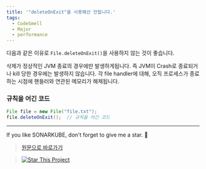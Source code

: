 ```yaml
---
title: '"deleteOnExit"을 사용해선 안됩니다.'
tags:
  - CodeSmell
  - Major
  - performance
---
```


다음과 같은 이유로 `File.deleteOnExit()`을 사용하지 않는 것이 좋습니다.

삭제가 정상적인 JVM 종료의 경우에만 발생하게됩니다.
즉 JVM이 Crash로 종료되거나 kill 당한 경우에는 발생하지 않습니다.
각 file handler에 대해, 오직 프로세스가 종료하는 시점에 핸들러와 연관된 메모리가 해제됩니다.

### 규칙을 어긴 코드

```java
File file = new File("file.txt");
file.deleteOnExit();  // 규칙을 어긴 코드
```

---

If you like SONARKUBE, don't forget to give me a star. :star2:

> [원문으로 바로가기](https://rules.sonarsource.com/java/tag/java8/RSPEC-2308)

> [![Star This Project](https://img.shields.io/github/stars/kantabile/sonarkube.svg?label=Stars&style=social)](https://github.com/kantabile/sonarkube)
